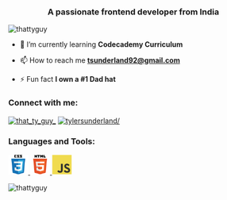<h3 align="center">A passionate frontend developer from India</h3>

<p align="left"> <img src="https://komarev.com/ghpvc/?username=thattyguy&label=Profile%20views&color=0e75b6&style=flat" alt="thattyguy" /> </p>

- 🌱 I’m currently learning **Codecademy Curriculum**

- 📫 How to reach me **tsunderland92@gmail.com**

- ⚡ Fun fact **I own a #1 Dad hat**

<h3 align="left">Connect with me:</h3>
<p align="left">
<a href="https://twitter.com/that_ty_guy_" target="blank"><img align="center" src="https://raw.githubusercontent.com/rahuldkjain/github-profile-readme-generator/master/src/images/icons/Social/twitter.svg" alt="that_ty_guy_" height="30" width="40" /></a>
<a href="https://linkedin.com/in/tylersunderland/" target="blank"><img align="center" src="https://raw.githubusercontent.com/rahuldkjain/github-profile-readme-generator/master/src/images/icons/Social/linked-in-alt.svg" alt="tylersunderland/" height="30" width="40" /></a>
</p>

<h3 align="left">Languages and Tools:</h3>
<p align="left"> <a href="https://www.w3schools.com/css/" target="_blank" rel="noreferrer"> <img src="https://raw.githubusercontent.com/devicons/devicon/master/icons/css3/css3-original-wordmark.svg" alt="css3" width="40" height="40"/> </a> <a href="https://www.w3.org/html/" target="_blank" rel="noreferrer"> <img src="https://raw.githubusercontent.com/devicons/devicon/master/icons/html5/html5-original-wordmark.svg" alt="html5" width="40" height="40"/> </a> <a href="https://developer.mozilla.org/en-US/docs/Web/JavaScript" target="_blank" rel="noreferrer"> <img src="https://raw.githubusercontent.com/devicons/devicon/master/icons/javascript/javascript-original.svg" alt="javascript" width="40" height="40"/> </a> </p>

<p><img align="center" src="https://github-readme-streak-stats.herokuapp.com/?user=thattyguy&theme=dark" alt="thattyguy" /></p>
